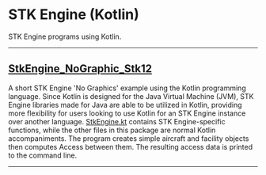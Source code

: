 # STK Engine (Kotlin)

STK Engine programs using Kotlin.

---

## [StkEngine_NoGraphic_Stk12](StkEngine_NoGraphic_Stk12)

A short STK Engine 'No Graphics' example using the Kotlin programming language. Since Kotlin is designed for the Java Virtual Machine (JVM), STK Engine libraries made for Java are able to be utilized in Kotlin, providing more flexibility for users looking to use Kotlin for an STK Engine instance over another language. [StkEngine.kt](StkEngine_NoGraphics_Stk12/src/stkengine/StkEngine.kt) contains STK Engine-specific functions, while the other files in this package are normal Kotlin accompaniments. The program creates simple aircraft and facility objects then computes Access between them. The resulting access data is printed to the command line.

---
